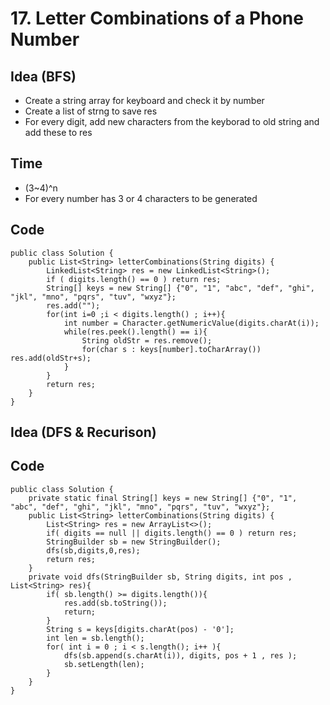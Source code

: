 # 17. Letter Combinations of a Phone Number

## Idea (BFS)
* Create a string array for keyboard and check it by number 
* Create a list of strng to save res
* For every digit, add new characters from the keyborad to old string and add these to res

## Time 
* (3~4)^n
* For every number has 3 or 4 characters to be generated 


## Code 

```
public class Solution {
    public List<String> letterCombinations(String digits) {
        LinkedList<String> res = new LinkedList<String>();
        if ( digits.length() == 0 ) return res;
        String[] keys = new String[] {"0", "1", "abc", "def", "ghi", "jkl", "mno", "pqrs", "tuv", "wxyz"};
        res.add("");
        for(int i=0 ;i < digits.length() ; i++){
            int number = Character.getNumericValue(digits.charAt(i));
            while(res.peek().length() == i){
                String oldStr = res.remove();
                for(char s : keys[number].toCharArray()) res.add(oldStr+s);
            }
        }
        return res;
    }
}
```

## Idea (DFS & Recurison)

## Code 

```
public class Solution {
    private static final String[] keys = new String[] {"0", "1", "abc", "def", "ghi", "jkl", "mno", "pqrs", "tuv", "wxyz"};
    public List<String> letterCombinations(String digits) {
        List<String> res = new ArrayList<>();
        if( digits == null || digits.length() == 0 ) return res;
        StringBuilder sb = new StringBuilder();
        dfs(sb,digits,0,res);
        return res;
    }
    private void dfs(StringBuilder sb, String digits, int pos , List<String> res){
        if( sb.length() >= digits.length()){
            res.add(sb.toString());
            return;
        }
        String s = keys[digits.charAt(pos) - '0'];
        int len = sb.length();
        for( int i = 0 ; i < s.length(); i++ ){
            dfs(sb.append(s.charAt(i)), digits, pos + 1 , res );
            sb.setLength(len);
        }
    }
}
```